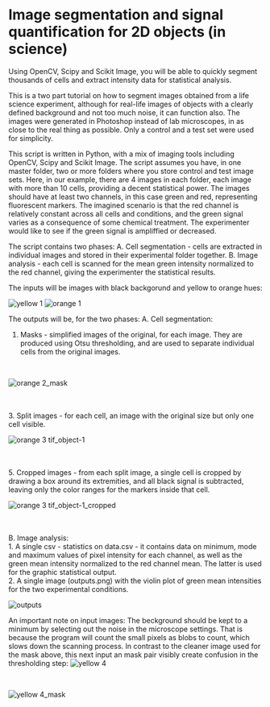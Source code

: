 # Image segmentation and signal quantification for 2D objects (in science)
 Using OpenCV, Scipy and Scikit Image, you will be able to quickly segment thousands of cells and extract intensity data for statistical analysis.
 
 
This is a two part tutorial on how to segment images obtained from a life science experiment, although for real-life images of objects with a clearly defined background and not too much noise, it can function also. The images were generated in Photoshop instead of lab microscopes, in as close to the real thing as possible. Only a control and a test set were used for simplicity.

This script is written in Python, with a mix of imaging tools including OpenCV, Scipy and Scikit Image. The script assumes you have, in one master folder, two or more folders where you store control and test image sets. Here, in our example, there are 4 images in each folder, each image with more than 10 cells, providing a decent statistical power. The images should have at least two channels, in this case green and red, representing fluorescent markers. The imagined scenario is that the red channel is relatively constant across all cells and conditions, and the green signal varies as a consequence of some chemical treatment. The experimenter would like to see if the green signal is ampliffied or decreased.

The script contains two phases:
A. Cell segmentation - cells are extracted in individual images and stored in their experimental folder together.
B. Image analysis - each cell is scanned for the mean green intensity normalized to the red channel, giving the experimenter the statistical results.

The inputs will be images with black backgorund and yellow to orange hues:

![yellow 1](https://github.com/ML4ScienceGuy/Image-segmentation-and-signal-quantification-for-2D-objects--in-science-/assets/47111504/4a42ac81-d4a7-4e0c-b303-053fcb532194)
![orange 1](https://github.com/ML4ScienceGuy/Image-segmentation-and-signal-quantification-for-2D-objects--in-science-/assets/47111504/43f5a73e-2cb6-43a5-915f-1e24ad1a16cf)


The outputs will be, for the two phases:
A. Cell segmentation:
1. Masks - simplified images of the original, for each image. They are produced using Otsu thresholding, and are used to separate individual cells from the original images.
<br >

![orange 2_mask](https://github.com/ML4ScienceGuy/Image-segmentation-and-signal-quantification-for-2D-objects--in-science-/assets/47111504/764d8a24-80ca-4cab-8865-1c7ace663a5b)

<br >
<br >
3. Split images - for each cell, an image with the original size but only one cell visible.
<br >

![orange 3 tif_object-1](https://github.com/ML4ScienceGuy/Image-segmentation-and-signal-quantification-for-2D-objects--in-science-/assets/47111504/7e11ec3f-9cd8-49e6-b019-a67ac265e5a7)

<br >
<br >
5. Cropped images - from each split image, a single cell is cropped by drawing a box around its extremities, and all black signal is subtracted, leaving only the color ranges for the markers inside that cell.
<br >

![orange 3 tif_object-1_cropped](https://github.com/ML4ScienceGuy/Image-segmentation-and-signal-quantification-for-2D-objects--in-science-/assets/47111504/0506f50e-6777-4e0c-a2e2-443da236d5ed)

<br >
<br >
B. Image analysis:<br >
1. A single csv - statistics on data.csv - it contains data on minimum, mode and maximum values of pixel intensity for each channel, as well as the green mean intensity normalized to the red channel mean. The latter is used for the graphic statistical output.<br >
2. A single image (outputs.png) with the violin plot of green mean intensities for the two experimental conditions. <br>

![outputs](https://github.com/ML4ScienceGuy/Image-segmentation-and-signal-quantification-for-2D-objects--in-science-/assets/47111504/653f5ae4-4c74-4092-8670-5749f0420ff1)

An important note on input images: The beckground should be kept to a minimum by selecting out the noise in the microscope settings. That is because the program will count the small pixels as blobs to count, which slows down the scanning process. In contrast to the cleaner image used for the mask above, this next input an mask pair visibly create confusion in the thresholding step:
![yellow 4](https://github.com/ML4ScienceGuy/Image-segmentation-and-signal-quantification-for-2D-objects--in-science-/assets/47111504/0afa7094-608b-43e4-9b5a-584b28c31f35)

<br >

![yellow 4_mask](https://github.com/ML4ScienceGuy/Image-segmentation-and-signal-quantification-for-2D-objects--in-science-/assets/47111504/887683f6-9a31-45b8-b6e6-e00094be5b91)


